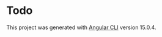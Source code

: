 # Todo

This project was generated with [Angular CLI](https://github.com/angular/angular-cli) version 15.0.4.
